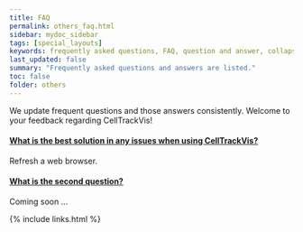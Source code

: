 ```yaml
---
title: FAQ
permalink: others_faq.html
sidebar: mydoc_sidebar
tags: [special_layouts]
keywords: frequently asked questions, FAQ, question and answer, collapsible sections, expand, collapse
last_updated: false
summary: "Frequently asked questions and answers are listed."
toc: false
folder: others
---
```


<p>We update frequent questions and those answers consistently. Welcome to your feedback regarding CellTrackVis!</p>

<div class="panel-group" id="accordion">
                    <div class="panel panel-default">
                        <div class="panel-heading">
                            <h4 class="panel-title">
                                <a class="noCrossRef accordion-toggle" data-toggle="collapse" data-parent="#accordion" href="#collapseOne">What is the best solution in any issues when using CellTrackVis?</a>
                            </h4>
                        </div>
                        <div id="collapseOne" class="panel-collapse collapse noCrossRef">
                            <div class="panel-body">
                                Refresh a web browser.
                            </div>
                        </div>
                    </div>
                    <div class="panel panel-default">
                        <div class="panel-heading">
                            <h4 class="panel-title">
                                <a class="noCrossRef accordion-toggle" data-toggle="collapse" data-parent="#accordion" href="#collapseTwo">What is the second question?</a>
                            </h4>
                        </div>
                        <div id="collapseTwo" class="panel-collapse collapse noCrossRef">
                            <div class="panel-body">
                                Coming soon ...
                            </div>
                        </div>
                    </div>
</div>
<!-- /.panel-group -->

{% include links.html %}
